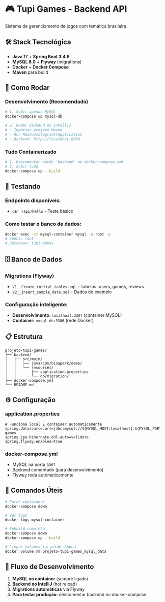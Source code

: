 # 🎮 Tupi Games - Backend API

Sistema de gerenciamento de jogos com temática brasileira.

## 🛠 Stack Tecnológica

- **Java 17** + **Spring Boot 3.4.6**
- **MySQL 8.0** + **Flyway** (migrations)
- **Docker** + **Docker Compose**
- **Maven** para build

## 🚀 Como Rodar

### Desenvolvimento (Recomendado)
```bash
# 1. Subir apenas MySQL
docker-compose up mysql-db

# 2. Rodar backend no IntelliJ
# - Importar projeto Maven
# - Run ManduaIntegradorApplication
# - Backend: http://localhost:8080
```

### Tudo Containerizado
```bash
# 1. Descomentar seção 'backend' no docker-compose.yml
# 2. Subir tudo
docker-compose up --build
```

## 🧪 Testando

### Endpoints disponíveis:
- `GET /api/hello` - Teste básico

### Como testar o banco de dados:
```bash
docker exec -it mysql-container mysql -u root -p
# Senha: root
# Database: tupi-games
```

## 🗄️ Banco de Dados

### Migrations (Flyway)
- `V1__Create_initial_tables.sql` - Tabelas: users, games, reviews
- `V2__Insert_sample_data.sql` - Dados de exemplo

### Configuração inteligente:
- **Desenvolvimento:** `localhost:3307` (container MySQL)
- **Container:** `mysql-db:3306` (rede Docker)

## 📋 Estrutura

```
projeto-tupi-games/
├── backend/
│   ├── src/main/
│   │   ├── java/com/bioapark/demo/
│   │   └── resources/
│   │       ├── application.properties
│   │       └── db/migration/
├── docker-compose.yml
└── README.md
```

## ⚙️ Configuração

### application.properties
```properties
# Funciona local E container automaticamente
spring.datasource.url=jdbc:mysql://${MYSQL_HOST:localhost}:${MYSQL_PORT:3307}/tupi-games
spring.jpa.hibernate.ddl-auto=validate
spring.flyway.enabled=true
```

### docker-compose.yml
- MySQL na porta `3307`
- Backend comentado (para desenvolvimento)
- Flyway roda automaticamente

## 🔧 Comandos Úteis

```bash
# Parar containers
docker-compose down

# Ver logs
docker logs mysql-container

# Rebuild completo
docker-compose down
docker-compose up --build

# Limpar volumes (⚠️ perde dados)
docker volume rm projeto-tupi-games_mysql_data
```

## 🎯 Fluxo de Desenvolvimento

1. **MySQL no container** (sempre ligado)
2. **Backend no IntelliJ** (hot reload)
3. **Migrations automáticas** via Flyway
4. **Para testar produção:** descomentar backend no docker-compose
